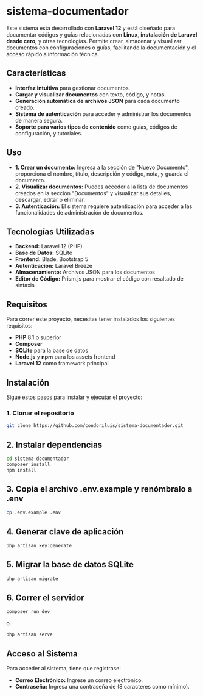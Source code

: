 # sistema-documentador

Este sistema está desarrollado con **Laravel 12** y está diseñado para documentar códigos y guías relacionadas con **Linux**, **instalación de Laravel desde cero**, y otras tecnologías. Permite crear, almacenar y visualizar documentos con configuraciones o guías, facilitando la documentación y el acceso rápido a información técnica.

## Características

-   **Interfaz intuitiva** para gestionar documentos.
-   **Cargar y visualizar documentos** con texto, código, y notas.
-   **Generación automática de archivos JSON** para cada documento creado.
-   **Sistema de autenticación** para acceder y administrar los documentos de manera segura.
-   **Soporte para varios tipos de contenido** como guías, códigos de configuración, y tutoriales.

## Uso

-   **1. Crear un documento:** Ingresa a la sección de "Nuevo Documento", proporciona el nombre, título, descripción y código, nota, y guarda el documento.
-   **2. Visualizar documentos:** Puedes acceder a la lista de documentos creados en la sección "Documentos" y visualizar sus detalles, descargar, editar o eliminar.
-   **3. Autenticación:** El sistema requiere autenticación para acceder a las funcionalidades de administración de documentos.

## Tecnologías Utilizadas

-   **Backend:** Laravel 12 (PHP)
-   **Base de Datos:** SQLite
-   **Frontend:** Blade, Bootstrap 5
-   **Autenticación:** Laravel Breeze
-   **Almacenamiento:** Archivos JSON para los documentos
-   **Editor de Código:** Prism.js para mostrar el código con resaltado de sintaxis

## Requisitos

Para correr este proyecto, necesitas tener instalados los siguientes requisitos:

-   **PHP** 8.1 o superior
-   **Composer**
-   **SQLite** para la base de datos
-   **Node.js** y **npm** para los assets frontend
-   **Laravel 12** como framework principal

## Instalación

Sigue estos pasos para instalar y ejecutar el proyecto:

### 1. Clonar el repositorio

```bash
git clone https://github.com/condoriluis/sistema-documentador.git
```

## 2. Instalar dependencias

```bash
cd sistema-documentador
composer install
npm install
```

## 3. Copia el archivo .env.example y renómbralo a .env

```bash
cp .env.example .env
```

## 4. Generar clave de aplicación

```bash
php artisan key:generate
```

## 5. Migrar la base de datos SQLite

```bash
php artisan migrate
```

## 6. Correr el servidor

```bash
composer run dev
```

o

```bash
php artisan serve
```

## Acceso al Sistema

Para acceder al sistema, tiene que registrase:

-   **Correo Electrónico:** Ingrese un correo electrónico.
-   **Contraseña:** Ingresa una contraseña de (8 caracteres como mínimo).
